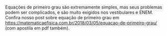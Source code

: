 Equações de primeiro grau são extremamente simples, mas seus problemas podem ser complicados, e são muito exigidos nos vestibulares e ENEM.
Confira nosso post sobre equação de primeiro grau em https://matematicaefisica.com.br/2018/03/05/equacao-de-primeiro-grau/ (com apostila em pdf também).
